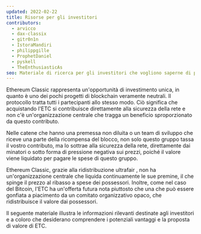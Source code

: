 ```yaml
---
updated: 2022-02-22
title: Risorse per gli investitori
contributors:
  - arvicco
  - dax-classix
  - gitr0n1n
  - IstoraMandiri
  - philippgille
  - ProphetDaniel
  - pyskell
  - TheEnthusiasticAs
seo: Materiale di ricerca per gli investitori che vogliono saperne di più sulla proposta di valore a lungo termine di Ethereum Classic.
---
```


Ethereum Classic rappresenta un'opportunità di investimento unica, in quanto è uno dei pochi progetti di blockchain veramente neutrali. Il protocollo tratta tutti i partecipanti allo stesso modo. Ciò significa che acquistando l'ETC si contribuisce direttamente alla sicurezza della rete e non c'è un'organizzazione centrale che tragga un beneficio sproporzionato da questo contributo.

Nelle catene che hanno una premessa non diluita o un team di sviluppo che riceve una parte della ricompensa del blocco, non solo questo gruppo tassa il vostro contributo, ma lo sottrae alla sicurezza della rete, direttamente dai minatori o sotto forma di pressione negativa sui prezzi, poiché il valore viene liquidato per pagare le spese di questo gruppo.

Ethereum Classic, grazie alla ridistribuzione ultrafair [](/why-classic/genesis#free-money-and-the-ultrafair-redistribution), non ha un'organizzazione centrale che liquida continuamente le sue premine, il che spinge il prezzo al ribasso a spese dei possessori. Inoltre, come nel caso del Bitcoin, l'ETC ha un'offerta futura nota piuttosto che una che può essere gonfiata a piacimento da un comitato organizzativo opaco, che ridistribuisce il valore dai possessori.

Il seguente materiale illustra le informazioni rilevanti destinate agli investitori e a coloro che desiderano comprendere i potenziali vantaggi e la proposta di valore di ETC.